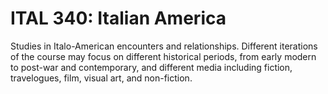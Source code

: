 # ITAL 340: Italian America

Studies in Italo-American encounters and relationships. Different iterations of the course may focus on different historical periods, from early modern to post-war and contemporary, and different media including fiction, travelogues, film, visual art, and non-fiction.